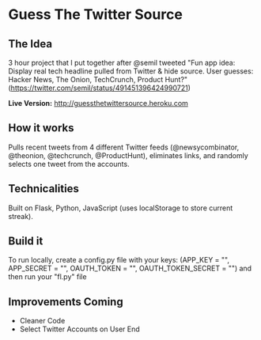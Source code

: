 Guess The Twitter Source
======

The Idea
-------
3 hour project that I put together after @semil tweeted "Fun app idea: Display real tech headline pulled from Twitter & hide   source. User guesses: Hacker News, The Onion, TechCrunch, Product Hunt?" (https://twitter.com/semil/status/491451396424990721)
 
**Live Version:** http://guessthetwittersource.heroku.com
 
How it works
-------
Pulls recent tweets from 4 different Twitter feeds (@newsycombinator, @theonion, @techcrunch, @ProductHunt), eliminates links, and randomly selects one tweet from the accounts.
 
Technicalities
-------
Built on Flask, Python, JavaScript (uses localStorage to store current streak).
 
Build it
-------
To run locally, create a config.py file with your keys:
(APP_KEY = "", APP_SECRET = "", OAUTH_TOKEN = "", OAUTH_TOKEN_SECRET = "") and then run your "fl.py" file
 
Improvements Coming
 -------
- Cleaner Code
- Select Twitter Accounts on User End
